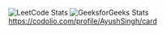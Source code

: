 ![LeetCode Stats](https://leetcard.jacoblin.cool/ayushrajput8252?theme=dark&font=IBM%20Plex%20Sans%20KR)
![GeeksforGeeks Stats](https://gfgstatscard.vercel.app/ayushrajr2t5?theme=dark)
https://codolio.com/profile/AyushSingh/card
